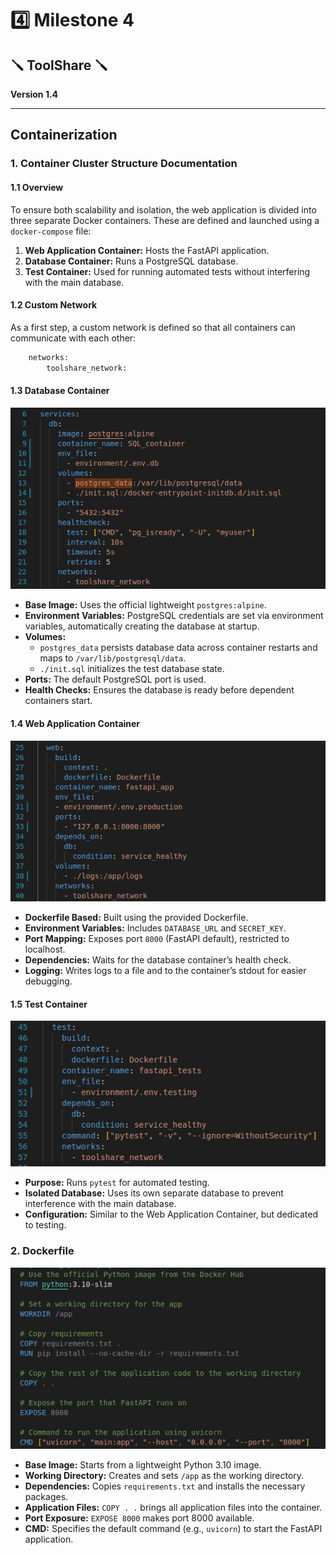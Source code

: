 # :four: Milestone 4

## :screwdriver: ToolShare :screwdriver: 
**Version 1.4**

---

## Containerization

### 1. Container Cluster Structure Documentation

#### 1.1 Overview

To ensure both scalability and isolation, the web application is divided into three separate Docker containers. These are defined and launched using a `docker-compose` file:

1. **Web Application Container:** Hosts the FastAPI application.
2. **Database Container:** Runs a PostgreSQL database.
3. **Test Container:** Used for running automated tests without interfering with the main database.

#### 1.2 Custom Network

As a first step, a custom network is defined so that all containers can communicate with each other:

```bash
    networks:
        toolshare_network:
```

#### 1.3 Database Container

![Database Container](image-11.png)

- **Base Image:** Uses the official lightweight `postgres:alpine`.
- **Environment Variables:** PostgreSQL credentials are set via environment variables, automatically creating the database at startup.
- **Volumes:** 
  - `postgres_data` persists database data across container restarts and maps to `/var/lib/postgresql/data`.
  - `./init.sql` initializes the test database state.
- **Ports:** The default PostgreSQL port is used.
- **Health Checks:** Ensures the database is ready before dependent containers start.

#### 1.4 Web Application Container

![Web Application Container](image-12.png)

- **Dockerfile Based:** Built using the provided Dockerfile.
- **Environment Variables:** Includes `DATABASE_URL` and `SECRET_KEY`.
- **Port Mapping:** Exposes port `8000` (FastAPI default), restricted to localhost.
- **Dependencies:** Waits for the database container’s health check.
- **Logging:** Writes logs to a file and to the container’s stdout for easier debugging.

#### 1.5 Test Container

![Test Container](image-9.png)

- **Purpose:** Runs `pytest` for automated testing.
- **Isolated Database:** Uses its own separate database to prevent interference with the main database.
- **Configuration:** Similar to the Web Application Container, but dedicated to testing.

### 2. Dockerfile

![Dockerfile](image-10.png)

- **Base Image:** Starts from a lightweight Python 3.10 image.
- **Working Directory:** Creates and sets `/app` as the working directory.
- **Dependencies:** Copies `requirements.txt` and installs the necessary packages.
- **Application Files:** `COPY . .` brings all application files into the container.
- **Port Exposure:** `EXPOSE 8000` makes port 8000 available.
- **CMD:** Specifies the default command (e.g., `uvicorn`) to start the FastAPI application.
